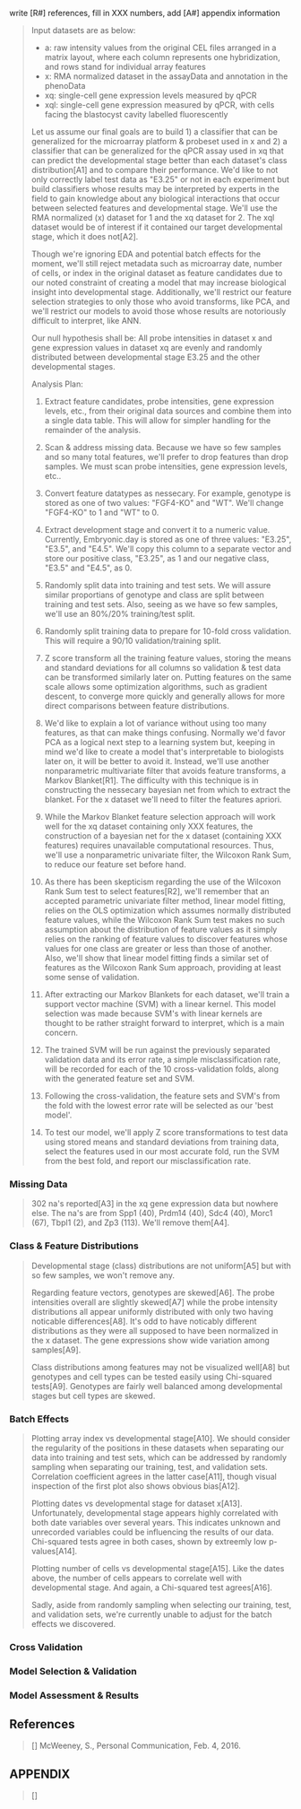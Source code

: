 write [R#] references, fill in XXX numbers, add [A#] appendix information

> Input datasets are as below:
> 
> - a: raw intensity values from the original CEL files arranged in a matrix layout, where each column represents one hybridization, and rows stand for individual array features
> - x: RMA normalized dataset in the assayData and annotation in the phenoData
> - xq: single-cell gene expression levels measured by qPCR
> - xql: single-cell gene expression measured by qPCR, with cells facing the blastocyst cavity labelled fluorescently
> 
> Let us assume our final goals are to build 1) a classifier that can be generalized for the microarray platform & probeset used in x and 2) a classifier that can be generalized for the qPCR assay used in xq that can predict the developmental stage better than each dataset's class distribution[A1] and to compare their performance. We'd like to not only correctly label test data as "E3.25" or not in each experiment but build classifiers whose results may be interpreted by experts in the field to gain knowledge about any biological interactions that occur between selected features and developmental stage. We'll use the RMA normalized (x) dataset for 1 and the xq dataset for 2. The xql dataset would be of interest if it contained our target developmental stage, which it does not[A2].
> 
> Though we're ignoring EDA and potential batch effects for the moment, we'll still reject metadata such as microarray date, number of cells, or index in the original dataset as feature candidates due to our noted constraint of creating a model that may increase biological insight into developmental stage. Additionally, we'll restrict our feature selection strategies to only those who avoid transforms, like PCA, and we'll restrict our models to avoid those whose results are notoriously difficult  to interpret, like ANN.
> 
> Our null hypothesis shall be: All probe intensities in dataset x and gene expression values in dataset xq are evenly and randomly distributed between developmental stage E3.25 and the other developmental stages.
> 
> Analysis Plan:
> 
> 1. Extract feature candidates, probe intensities, gene expression levels, etc., from their original data sources and combine them into a single data table. This will allow for simpler handling for the remainder of the analysis. 
>
> 2. Scan & address missing data. Because we have so few samples and so many total features, we'll prefer to drop features than drop samples. We must scan probe intensities, gene expression levels, etc..
>
> 3. Convert feature datatypes as nessecary. For example, genotype is stored as one of two values: "FGF4-KO" and "WT". We'll change "FGF4-KO" to 1 and "WT" to 0.
>
> 4. Extract development stage and convert it to a numeric value. Currently, Embryonic.day is stored as one of three values: "E3.25", "E3.5", and "E4.5". We'll copy this column to a separate vector and store our positive class, "E3.25", as 1 and our negative class, "E3.5" and "E4.5", as 0.
>
> 5. Randomly split data into training and test sets. We will assure similar proportians of genotype and class are split between training and test sets. Also, seeing as we have so few samples, we'll use an 80%/20% training/test split.
>
> 6. Randomly split training data to prepare for 10-fold cross validation. This will require a 90/10 validation/training split.
>
> 7. Z score transform all the training feature values, storing the means and standard deviations for all columns so validation & test data can be transformed similarly later on. Putting features on the same scale allows some optimization algorithms, such as gradient descent, to converge more quickly and generally allows for more direct comparisons between feature distributions.
>
> 8. We'd like to explain a lot of variance without using too many features, as that can make things confusing. Normally we'd favor PCA as a logical next step to a learning system but, keeping in mind we'd like to create a model that's interpretable to biologists later on, it will be better to avoid it. Instead, we'll use another nonparametric multivariate filter that avoids feature transforms, a Markov Blanket[R1]. The difficulty with this technique is in constructing the nessecary bayesian net from which to extract the blanket. For the x dataset we'll need to filter the features apriori.
> 
> 9. While the Markov Blanket feature selection approach will work well for the xq dataset containing only XXX features, the construction of a bayesian net for the x dataset (containing XXX features) requires unavailable computational resources. Thus, we'll use a nonparametric univariate filter, the Wilcoxon Rank Sum, to reduce our feature set before hand.
> 
> 10. As there has been skepticism regarding the use of the Wilcoxon Rank Sum test to select features[R2], we'll remember that an accepted parametric univariate filter method, linear model fitting, relies on the OLS optimization which assumes normally distributed feature values, while the Wilcoxon Rank Sum test makes no such assumption about the distribution of feature values as it simply relies on the ranking of feature values to discover features whose values for one class are greater or less than those of another. Also, we'll show that linear model fitting finds a similar set of features as the Wilcoxon Rank Sum approach, providing at least some sense of validation. 
>
> 11. After extracting our Markov Blankets for each dataset, we'll train a support vector machine (SVM) with a linear kernel. This model selection was made because SVM's with linear kernels are thought to be rather straight forward to interpret, which is a main concern.
>
> 12. The trained SVM will be run against the previously separated validation data and its error rate, a simple misclassification rate, will be recorded for each of the 10 cross-validation folds, along with the generated feature set and SVM.
> 
> 13. Following the cross-validation, the feature sets and SVM's from the fold with the lowest error rate will be selected as our 'best model'.
> 
> 14. To test our model, we'll apply Z score transformations to test data using stored means and standard deviations from training data, select the features used in our most accurate fold, run the SVM from the best fold, and report our misclassification rate.

### Missing Data

> 302 na's reported[A3] in the xq gene expression data but nowhere else. The na's are from Spp1 (40), Prdm14 (40), Sdc4 (40), Morc1 (67), Tbpl1 (2), and Zp3 (113). We'll remove them[A4].

### Class & Feature Distributions

> Developmental stage (class) distributions are not uniform[A5] but with so few samples, we won't remove any.
>
> Regarding feature vectors, genotypes are skewed[A6]. The probe intensities overall are slightly skewed[A7] while the probe intensity distributions all appear uniformly distributed with only two having noticable differences[A8]. It's odd to have noticably different distributions as they were all supposed to have been normalized in the x dataset. The gene expressions show wide variation among samples[A9].
>
> Class distributions among features may not be visualized well[A8] but genotypes and cell types can be tested easily using Chi-squared tests[A9]. Genotypes are fairly well balanced among developmental stages but cell types are skewed.

### Batch Effects

> Plotting array index vs developmental stage[A10]. We should consider the regularity of the positions in these datasets when separating our data into training and test sets, which can be addressed by randomly sampling when separating our training, test, and validation sets. Correlation coefficient agrees in the latter case[A11], though visual inspection of the first plot also shows obvious bias[A12].
>
> Plotting dates vs developmental stage for dataset x[A13]. Unfortunately, developmental stage appears highly correlated with both date variables over several years. This indicates unknown and unrecorded variables could be influencing the results of our data. Chi-squared tests agree in both cases, shown by extreemly low p-values[A14].
>
> Plotting number of cells vs developmental stage[A15]. Like the dates above, the number of cells appears to correlate well with developmental stage. And again, a Chi-squared test agrees[A16].
>
> Sadly, aside from randomly sampling when selecting our training, test, and validation sets, we're currently unable to adjust for the batch effects we discovered.

### Cross Validation

### Model Selection & Validation

### Model Assessment & Results

## References

> [] McWeeney, S., Personal Communication, Feb. 4, 2016.

## APPENDIX

> []

